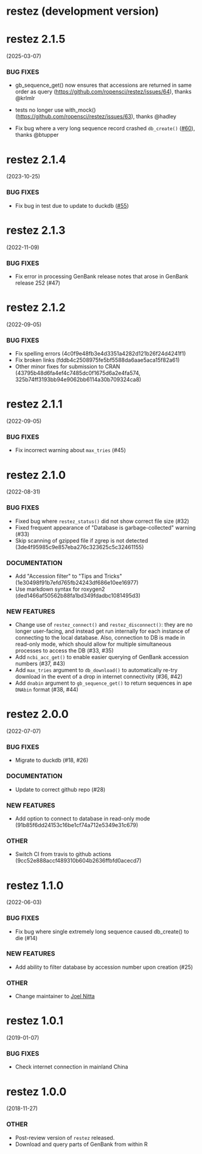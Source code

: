 # restez (development version)

# restez 2.1.5

(2025-03-07)

### BUG FIXES

* gb_sequence_get() now ensures that accessions are returned in same order as
query (https://github.com/ropensci/restez/issues/64), thanks @krlmlr

* tests no longer use with_mock()
(https://github.com/ropensci/restez/issues/63), thanks @hadley

* Fix bug where a very long sequence record crashed `db_create()` ([#60](https://github.com/ropensci/restez/issues/60)), thanks @btupper

# restez 2.1.4

(2023-10-25)

### BUG FIXES

* Fix bug in test due to update to duckdb ([#55](https://github.com/ropensci/restez/issues/55))


# restez 2.1.3

(2022-11-09)

### BUG FIXES

* Fix error in processing GenBank release notes that arose in GenBank release 252 (#47) 

# restez 2.1.2

(2022-09-05)

### BUG FIXES

* Fix spelling errors (4c0f9e48fb3e4d3351a4282d121b26f24d4241f1)
* Fix broken links (fddb4c2508975fe5bf5588da6aae5aca15f82a61)
* Other minor fixes for submission to CRAN (43795b48d6fa4ef4c7485dc0f1675d6a2e4fa574, 325b74ff3193bb94e9062bb6114a30b709324ca8)

# restez 2.1.1

(2022-09-05)

### BUG FIXES

* Fix incorrect warning about `max_tries` (#45)

# restez 2.1.0

(2022-08-31)

### BUG FIXES

* Fixed bug where `restez_status()` did not show correct file size (#32)
* Fixed frequent appearance of "Database is garbage-collected" warning (#33)
* Skip scanning of gzipped file if zgrep is not detected (3de4f95985c9e857eba276c323625c5c32461155)

### DOCUMENTATION
* Add "Accession filter" to "Tips and Tricks" (1e30498f91b7efd765fb24243df686e10ee16977)
* Use markdown syntax for roxygen2 (ded1466af50562b88fa1bd349fdadbc1081495d3)

### NEW FEATURES

* Change use of `restez_connect()` and `restez_disconnect()`: they are no longer user-facing, and instead get run internally for each instance of connecting to the local database. Also, connection to DB is made in read-only mode, which should allow for multiple simultaneous processes to access the DB (#33, #35)
* Add `ncbi_acc_get()` to enable easier querying of GenBank accession numbers (#37, #43)
* Add `max_tries` argument to `db_download()` to automatically re-try download in the event of a drop in internet connectivity (#36, #42)
* Add `dnabin` argument to `gb_sequence_get()` to return sequences in ape `DNAbin` format (#38, #44)

# restez 2.0.0

(2022-07-07)

### BUG FIXES

* Migrate to duckdb (#18, #26)

### DOCUMENTATION

* Update to correct github repo (#28)

### NEW FEATURES

* Add option to connect to database in read-only mode (91b85f6dd24153c16be1cf74a712e5349e31c679)

### OTHER

* Switch CI from travis to github actions (9cc52e888accf489310b604b2636ffbfd0acecd7)

# restez 1.1.0

(2022-06-03)

### BUG FIXES

* Fix bug where single extremely long sequence caused db_create() to die (#14)

### NEW FEATURES

* Add ability to filter database by accession number upon creation (#25)

### OTHER

* Change maintainer to [Joel Nitta](https://github.com/joelnitta)

# restez 1.0.1

(2019-01-07)

### BUG FIXES

* Check internet connection in mainland China

# restez 1.0.0

(2018-11-27)

### OTHER
* Post-review version of `restez` released.
* Download and query parts of GenBank from within R
